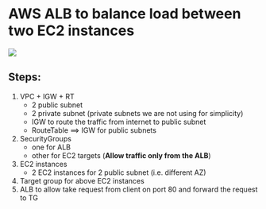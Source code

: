 # AWS ALB to balance load between two EC2 instances
<image src="../diagrams/alb_to_ec2.png"/>

## Steps:
1. VPC + IGW + RT 
   - 2 public subnet 
   - 2 private subnet (private subnets we are not using for simplicity)
   - IGW to route the traffic from internet to public subnet
   - RouteTable ==> IGW for public subnets
2. SecurityGroups
   - one for ALB 
   - other for EC2 targets (**Allow traffic only from the ALB**)
3. EC2 instances
   - 2 EC2 instances for 2 public subnet (i.e. different AZ) 
4. Target group for above EC2 instances
5. ALB to allow take request from client on port 80 and forward the request to TG
